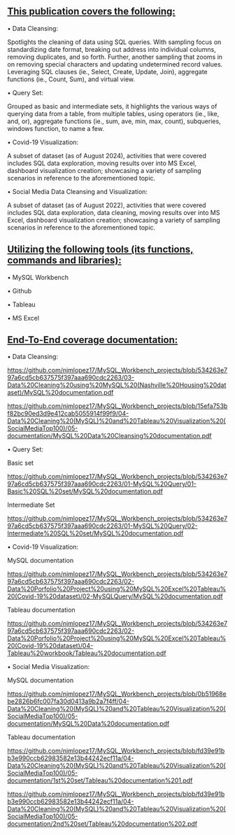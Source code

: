 ## <ins>This publication covers the following:<ins>

• Data Cleansing: 

Spotlights the cleaning of data using SQL queries.
With sampling focus on standardizing date format, breaking out address into individual columns, removing duplicates, and so forth.
Further, another sampling that zooms in on removing special characters and updating undetermined record values. Leveraging SQL clauses (ie., Select, Create, Update, Join), aggregate functions (ie., Count, Sum), and virtual view.

• Query Set: 

Grouped as basic and intermediate sets, it highlights the various ways of querying data from a table, from multiple tables, 
using operators (ie., like, and, or), aggregate functions (ie., sum, ave, min, max, count), subqueries, windows function, to name a few.

• Covid-19 Visualization:

A subset of dataset (as of August 2024), activities that were covered includes SQL data exploration, moving results over into MS Excel, 
dashboard visualization creation; showcasing a variety of sampling scenarios in reference to the aforementioned topic.

• Social Media Data Cleansing and Visualization:

A subset of dataset (as of August 2022), activities that were covered includes SQL data exploration, data cleaning, moving results over into MS Excel, 
dashboard visualization creation; showcasing a variety of sampling scenarios in reference to the aforementioned topic.

## <ins>Utilizing the following tools (its functions, commands and libraries):<ins>

• MySQL Workbench 

• Github  

• Tableau  

• MS Excel

## <ins>End-To-End coverage documentation:<ins>

• Data Cleansing: 

https://github.com/njmlopez17/MySQL_Workbench_projects/blob/534263e797a6cd5cb637575f397aaa690cdc2263/03-Data%20Cleaning%20using%20MySQL%20(Nashville%20Housing%20dataset)/MySQL%20documentation.pdf

https://github.com/njmlopez17/MySQL_Workbench_projects/blob/15efa753bf82bc90ed3d9e412cab5055914f99f9/04-Data%20Cleaning%20(MySQL)%20and%20Tableau%20Visualization%20(SocialMediaTop100)/05-documentation/MySQL%20Data%20Cleansing%20documentation.pdf

• Query Set: 

Basic set

https://github.com/njmlopez17/MySQL_Workbench_projects/blob/534263e797a6cd5cb637575f397aaa690cdc2263/01-MySQL%20Query/01-Basic%20SQL%20set/MySQL%20documentation.pdf

Intermediate Set

https://github.com/njmlopez17/MySQL_Workbench_projects/blob/534263e797a6cd5cb637575f397aaa690cdc2263/01-MySQL%20Query/02-Intermediate%20SQL%20set/MySQL%20documentation.pdf

• Covid-19 Visualization:

MySQL documentation

https://github.com/njmlopez17/MySQL_Workbench_projects/blob/534263e797a6cd5cb637575f397aaa690cdc2263/02-Data%20Porfolio%20Project%20using%20MySQL%20Excel%20Tableau%20(Covid-19%20dataset)/02-MySQLQuery/MySQL%20documentation.pdf

Tableau documentation

https://github.com/njmlopez17/MySQL_Workbench_projects/blob/534263e797a6cd5cb637575f397aaa690cdc2263/02-Data%20Porfolio%20Project%20using%20MySQL%20Excel%20Tableau%20(Covid-19%20dataset)/04-Tableau%20workbook/Tableau%20documentation.pdf

• Social Media Visualization:

MySQL documentation

https://github.com/njmlopez17/MySQL_Workbench_projects/blob/0b51968ebe2826b6fc007fa30d0413a9b2a7f4ff/04-Data%20Cleaning%20(MySQL)%20and%20Tableau%20Visualization%20(SocialMediaTop100)/05-documentation/MySQL%20Data%20documentation.pdf

Tableau documentation

https://github.com/njmlopez17/MySQL_Workbench_projects/blob/fd39e91bb3e990ccb62983582e13b44242ecf11a/04-Data%20Cleaning%20(MySQL)%20and%20Tableau%20Visualization%20(SocialMediaTop100)/05-documentation/1st%20set/Tableau%20documentation%201.pdf

https://github.com/njmlopez17/MySQL_Workbench_projects/blob/fd39e91bb3e990ccb62983582e13b44242ecf11a/04-Data%20Cleaning%20(MySQL)%20and%20Tableau%20Visualization%20(SocialMediaTop100)/05-documentation/2nd%20set/Tableau%20documentation%202.pdf


